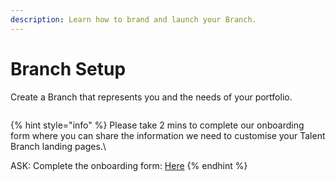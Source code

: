 ```yaml
---
description: Learn how to brand and launch your Branch.
---
```


# Branch Setup

Create a Branch that represents you and the needs of your portfolio.&#x20;

<figure><img src="../../.gitbook/assets/Inflection Talent Branch - 13 January 2023.gif" alt=""><figcaption></figcaption></figure>

{% hint style="info" %}
Please take 2 mins to complete our onboarding form where you can share the information we need to customise your Talent Branch landing pages.\


ASK: Complete the onboarding form: [Here](https://techtree-dev.typeform.com/to/ibwDdoyI)
{% endhint %}

